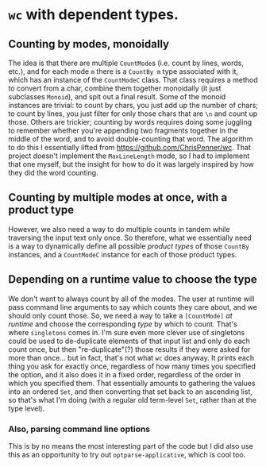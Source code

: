 # `wc` with dependent types. 

## Counting by modes, monoidally
The idea is that there are multiple `CountMode`s (i.e. count by lines, words, etc.), and for each mode `m` there is a `CountBy m` type associated with it, which has an instance of the `CountModeC` class. That class requires a method to convert from a char, combine them together monoidally (it just subclasses `Monoid`), and spit out a final result. Some of the monoid instances are trivial: to count by chars, you just add up the number of chars; to count by lines, you just filter for only those chars that are `\n` and count up those. Others are trickier; counting by words requires doing some juggling to remember whether you're appending two fragments together in the middle of the word, and to avoid double-counting that word. The algorithm to do this I essentially lifted from https://github.com/ChrisPenner/wc. That project doesn't implement the `MaxLineLength` mode, so I had to implement that one myself, but the insight for how to do it was largely inspired by how they did the word counting.

## Counting by multiple modes at once, with a product type
However, we also need a way to do multiple counts in tandem while traversing the input text only once. So therefore, what we essentially need is a way to dynamically define all possible _product types_ of those `CountBy` instances, and a `CountModeC` instance for each of those product types.

## Depending on a runtime value to choose the type
We don't want to always count by all of the modes. The user at runtime will pass command line arguments to say which counts they care about, and we should only count those. So, we need a way to take a `[CountMode]` _at runtime_ and choose the corresponding _type_ by which to count. That's where `singletons` comes in. I'm sure even more clever use of singletons could be used to de-duplicate elements of that input list and only do each count once, but then "re-duplicate"(?) those results if they were asked for more than once... but in fact, that's not what `wc` does anyway. It prints each thing you ask for exactly once, regardless of how many times you specified the option, and it also does it in a fixed order, regardless of the order in which you specified them. That essentially amounts to gathering the values into an ordered `Set`, and then converting that set back to an ascending list, so that's what I'm doing (with a regular old term-level `Set`, rather than at the type level).

### Also, parsing command line options
This is by no means the most interesting part of the code but I did also use this as an opportunity to try out `optparse-applicative`, which is cool too. 
